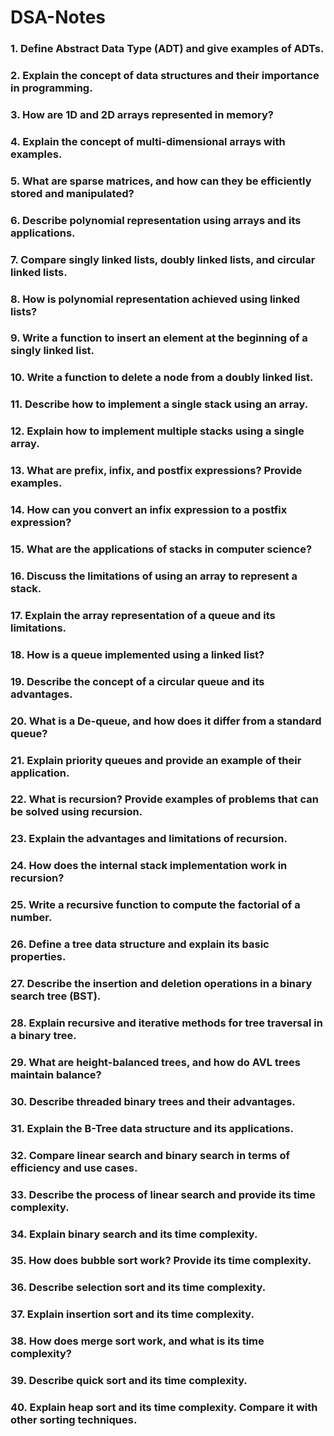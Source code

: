 # DSA-Notes

### 1. Define Abstract Data Type (ADT) and give examples of ADTs.
### 2. Explain the concept of data structures and their importance in programming.
### 3. How are 1D and 2D arrays represented in memory?
### 4. Explain the concept of multi-dimensional arrays with examples.
### 5. What are sparse matrices, and how can they be efficiently stored and manipulated?
### 6. Describe polynomial representation using arrays and its applications.
### 7. Compare singly linked lists, doubly linked lists, and circular linked lists.
### 8. How is polynomial representation achieved using linked lists?
### 9. Write a function to insert an element at the beginning of a singly linked list.
### 10. Write a function to delete a node from a doubly linked list.
### 11. Describe how to implement a single stack using an array.
### 12. Explain how to implement multiple stacks using a single array.
### 13. What are prefix, infix, and postfix expressions? Provide examples.
### 14. How can you convert an infix expression to a postfix expression?
### 15. What are the applications of stacks in computer science?
### 16. Discuss the limitations of using an array to represent a stack.
### 17. Explain the array representation of a queue and its limitations.
### 18. How is a queue implemented using a linked list?
### 19. Describe the concept of a circular queue and its advantages.
### 20. What is a De-queue, and how does it differ from a standard queue?
### 21. Explain priority queues and provide an example of their application.
### 22. What is recursion? Provide examples of problems that can be solved using recursion.
### 23. Explain the advantages and limitations of recursion.
### 24. How does the internal stack implementation work in recursion?
### 25. Write a recursive function to compute the factorial of a number.
### 26. Define a tree data structure and explain its basic properties.
### 27. Describe the insertion and deletion operations in a binary search tree (BST).
### 28. Explain recursive and iterative methods for tree traversal in a binary tree.
### 29. What are height-balanced trees, and how do AVL trees maintain balance?
### 30. Describe threaded binary trees and their advantages.
### 31. Explain the B-Tree data structure and its applications.
### 32. Compare linear search and binary search in terms of efficiency and use cases.
### 33. Describe the process of linear search and provide its time complexity.
### 34. Explain binary search and its time complexity.
### 35. How does bubble sort work? Provide its time complexity.
### 36. Describe selection sort and its time complexity.
### 37. Explain insertion sort and its time complexity.
### 38. How does merge sort work, and what is its time complexity?
### 39. Describe quick sort and its time complexity.
### 40. Explain heap sort and its time complexity. Compare it with other sorting techniques.

